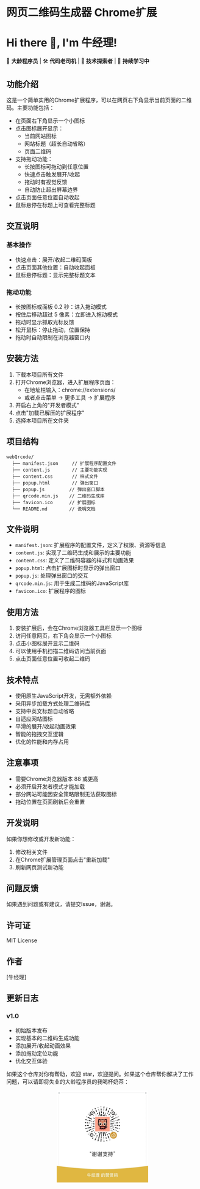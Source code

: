 # 网页二维码生成器 Chrome扩展

# Hi there 👋, I'm 牛经理!

🌟 **大龄程序员** | 🛠️ **代码老司机** | 🚀 **技术探索者** | 🌱 **持续学习中** 

## 功能介绍
这是一个简单实用的Chrome扩展程序，可以在网页右下角显示当前页面的二维码。主要功能包括：

- 在页面右下角显示一个小图标
- 点击图标展开显示：
  - 当前网站图标
  - 网站标题（超长自动省略）
  - 页面二维码
- 支持拖动功能：
  - 长按图标可拖动到任意位置
  - 快速点击触发展开/收起
  - 拖动时有视觉反馈
  - 自动防止超出屏幕边界
- 点击页面任意位置自动收起
- 鼠标悬停在标题上可查看完整标题

## 交互说明
### 基本操作
- 快速点击：展开/收起二维码面板
- 点击页面其他位置：自动收起面板
- 鼠标悬停标题：显示完整标题文本

### 拖动功能
- 长按图标或面板 0.2 秒：进入拖动模式
- 按住后移动超过 5 像素：立即进入拖动模式
- 拖动时显示抓取光标反馈
- 松开鼠标：停止拖动，位置保持
- 拖动时自动限制在浏览器窗口内

## 安装方法
1. 下载本项目所有文件
2. 打开Chrome浏览器，进入扩展程序页面：
   - 在地址栏输入：chrome://extensions/
   - 或者点击菜单 -> 更多工具 -> 扩展程序
3. 开启右上角的"开发者模式"
4. 点击"加载已解压的扩展程序"
5. 选择本项目所在文件夹

## 项目结构
```
webQrcode/
  ├── manifest.json     // 扩展程序配置文件
  ├── content.js        // 主要功能实现
  ├── content.css       // 样式文件
  ├── popup.html        // 弹出窗口
  ├── popup.js         // 弹出窗口脚本
  ├── qrcode.min.js    // 二维码生成库
  ├── favicon.ico      // 扩展图标
  └── README.md        // 说明文档
```

## 文件说明
- `manifest.json`: 扩展程序的配置文件，定义了权限、资源等信息
- `content.js`: 实现了二维码生成和展示的主要功能
- `content.css`: 定义了二维码容器的样式和动画效果
- `popup.html`: 点击扩展图标时显示的弹出窗口
- `popup.js`: 处理弹出窗口的交互
- `qrcode.min.js`: 用于生成二维码的JavaScript库
- `favicon.ico`: 扩展程序的图标

## 使用方法
1. 安装扩展后，会在Chrome浏览器工具栏显示一个图标
2. 访问任意网页，右下角会显示一个小图标
3. 点击小图标展开显示二维码
4. 可以使用手机扫描二维码访问当前页面
5. 点击页面任意位置可收起二维码

## 技术特点
- 使用原生JavaScript开发，无需额外依赖
- 采用异步加载方式处理二维码库
- 支持中英文标题自动省略
- 自适应网站图标
- 平滑的展开/收起动画效果
- 智能的拖拽交互逻辑
- 优化的性能和内存占用

## 注意事项
- 需要Chrome浏览器版本 88 或更高
- 必须开启开发者模式才能加载
- 部分网站可能因安全策略限制无法获取图标
- 拖动位置在页面刷新后会重置

## 开发说明
如果你想修改或开发新功能：
1. 修改相关文件
2. 在Chrome扩展管理页面点击"重新加载"
3. 刷新网页测试新功能

## 问题反馈
如果遇到问题或有建议，请提交Issue，谢谢。

## 许可证
MIT License

## 作者
[牛经理]

## 更新日志
### v1.0
- 初始版本发布
- 实现基本的二维码生成功能
- 添加展开/收起动画效果
- 添加拖动定位功能
- 优化交互体验

如果这个仓库对你有帮助，欢迎 star，欢迎提问。如果这个仓库帮你解决了工作问题，可以请即将失业的大龄程序员的我喝杯奶茶：

<p align="center"><img src="buy-me-a-coffee-wechat.jpg" width="240" height="240
" alt="" /></p>